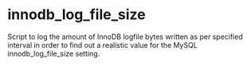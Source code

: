 innodb_log_file_size
====================

Script to log the amount of InnoDB logfile bytes written as per specified interval in order to find out a realistic value for the MySQL innodb_log_file_size setting.